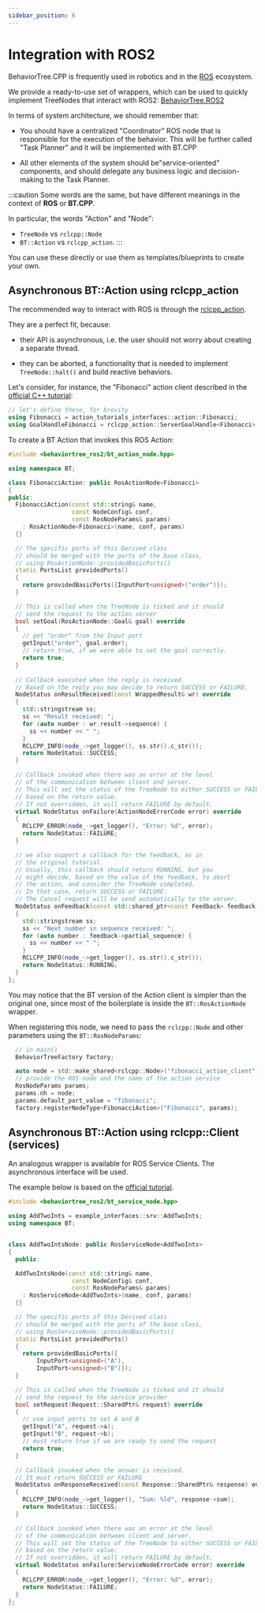 ```yaml
---
sidebar_position: 6
---
```


# Integration with ROS2

BehaviorTree.CPP is frequently used in robotics and in
the [ROS](https://docs.ros.org/en/humble/index.html) ecosystem.

We provide a ready-to-use set of wrappers, which can be used
to quickly implement TreeNodes that interact with ROS2: 
[BehaviorTree.ROS2](https://github.com/BehaviorTree/BehaviorTree.ROS2)

In terms of system architecture, we should remember that:

- You should have a centralized "Coordinator" ROS node that is responsible
for the execution of the behavior. This will be further called "Task Planner"
and it will be implemented with BT.CPP

- All other elements of the system should be"service-oriented" components,
and should delegate any business logic and decision-making to the Task Planner.

:::caution
Some words are the same, but have different meanings in
the context of **ROS** or **BT.CPP**.

In particular, the words "Action" and "Node":

- `TreeNode` vs `rclcpp::Node`
- `BT::Action` vs `rclcpp_action`.
:::

You can use these directly or use them as templates/blueprints to create your
own.


## Asynchronous BT::Action using rclcpp_action

The recommended way to interact with ROS is through the 
[rclcpp_action](https://docs.ros.org/en/humble/Tutorials/Intermediate/Writing-an-Action-Server-Client/Cpp.html).

They are a perfect fit, because:

- their API is asynchronous, i.e. the user 
should not worry about creating a separate thread.

- they can be aborted, a functionality that is needed to implement
`TreeNode::halt()` and build reactive behaviors.

Let's consider, for instance, the "Fibonacci" action client described in the
[official C++ tutorial](https://docs.ros.org/en/humble/Tutorials/Intermediate/Writing-an-Action-Server-Client/Cpp.html#writing-an-action-client):

```cpp
// let's define these, for brevity
using Fibonacci = action_tutorials_interfaces::action::Fibonacci;
using GoalHandleFibonacci = rclcpp_action::ServerGoalHandle<Fibonacci>;
```

To create a BT Action that invokes this ROS Action:

```cpp
#include <behaviortree_ros2/bt_action_node.hpp>

using namespace BT;

class FibonacciAction: public RosActionNode<Fibonacci>
{
public:
  FibonacciAction(const std::string& name,
                  const NodeConfig& conf,
                  const RosNodeParams& params)
    : RosActionNode<Fibonacci>(name, conf, params)
  {}

  // The specific ports of this Derived class
  // should be merged with the ports of the base class,
  // using RosActionNode::providedBasicPorts()
  static PortsList providedPorts()
  {
    return providedBasicPorts({InputPort<unsigned>("order")});
  }

  // This is called when the TreeNode is ticked and it should
  // send the request to the action server
  bool setGoal(RosActionNode::Goal& goal) override 
  {
    // get "order" from the Input port
    getInput("order", goal.order);
    // return true, if we were able to set the goal correctly.
    return true;
  }
  
  // Callback executed when the reply is received.
  // Based on the reply you may decide to return SUCCESS or FAILURE.
  NodeStatus onResultReceived(const WrappedResult& wr) override
  {
    std::stringstream ss;
    ss << "Result received: ";
    for (auto number : wr.result->sequence) {
      ss << number << " ";
    }
    RCLCPP_INFO(node_->get_logger(), ss.str().c_str());
    return NodeStatus::SUCCESS;
  }

  // Callback invoked when there was an error at the level
  // of the communication between client and server.
  // This will set the status of the TreeNode to either SUCCESS or FAILURE,
  // based on the return value.
  // If not overridden, it will return FAILURE by default.
  virtual NodeStatus onFailure(ActionNodeErrorCode error) override
  {
    RCLCPP_ERROR(node_->get_logger(), "Error: %d", error);
    return NodeStatus::FAILURE;
  }

  // we also support a callback for the feedback, as in
  // the original tutorial.
  // Usually, this callback should return RUNNING, but you
  // might decide, based on the value of the feedback, to abort
  // the action, and consider the TreeNode completed.
  // In that case, return SUCCESS or FAILURE.
  // The Cancel request will be send automatically to the server.
  NodeStatus onFeedback(const std::shared_ptr<const Feedback> feedback)
  {
    std::stringstream ss;
    ss << "Next number in sequence received: ";
    for (auto number : feedback->partial_sequence) {
      ss << number << " ";
    }
    RCLCPP_INFO(node_->get_logger(), ss.str().c_str());
    return NodeStatus::RUNNING;
  }
};
```

You may notice that the BT version of the Action client is
simpler than the original one, since most of the boilerplate
is inside the  `BT::RosActionNode` wrapper.

When registering this node, we need to pass the `rclcpp::Node`
and other parameters using the `BT::RosNodeParams`:

```cpp
  // in main()
  BehaviorTreeFactory factory;

  auto node = std::make_shared<rclcpp::Node>("fibonacci_action_client");
  // provide the ROS node and the name of the action service
  RosNodeParams params; 
  params.nh = node;
  params.default_port_value = "fibonacci";
  factory.registerNodeType<FibonacciAction>("Fibonacci", params);
```

## Asynchronous BT::Action using rclcpp::Client (services)

An analogous wrapper is available for ROS Service Clients.
The asynchronous interface will be used.

The example below is based on the 
[official tutorial](https://docs.ros.org/en/humble/Tutorials/Beginner-Client-Libraries/Writing-A-Simple-Cpp-Service-And-Client.html#write-the-client-node).

```cpp
#include <behaviortree_ros2/bt_service_node.hpp>

using AddTwoInts = example_interfaces::srv::AddTwoInts;
using namespace BT;


class AddTwoIntsNode: public RosServiceNode<AddTwoInts>
{
  public:

  AddTwoIntsNode(const std::string& name,
                  const NodeConfig& conf,
                  const RosNodeParams& params)
    : RosServiceNode<AddTwoInts>(name, conf, params)
  {}

  // The specific ports of this Derived class
  // should be merged with the ports of the base class,
  // using RosServiceNode::providedBasicPorts()
  static PortsList providedPorts()
  {
    return providedBasicPorts({
        InputPort<unsigned>("A"),
        InputPort<unsigned>("B")});
  }

  // This is called when the TreeNode is ticked and it should
  // send the request to the service provider
  bool setRequest(Request::SharedPtr& request) override
  {
    // use input ports to set A and B
    getInput("A", request->a);
    getInput("B", request->b);
    // must return true if we are ready to send the request
    return true;
  }

  // Callback invoked when the answer is received.
  // It must return SUCCESS or FAILURE
  NodeStatus onResponseReceived(const Response::SharedPtr& response) override
  {
    RCLCPP_INFO(node_->get_logger(), "Sum: %ld", response->sum);
    return NodeStatus::SUCCESS;
  }

  // Callback invoked when there was an error at the level
  // of the communication between client and server.
  // This will set the status of the TreeNode to either SUCCESS or FAILURE,
  // based on the return value.
  // If not overridden, it will return FAILURE by default.
  virtual NodeStatus onFailure(ServiceNodeErrorCode error) override
  {
    RCLCPP_ERROR(node_->get_logger(), "Error: %d", error);
    return NodeStatus::FAILURE;
  }
};
```